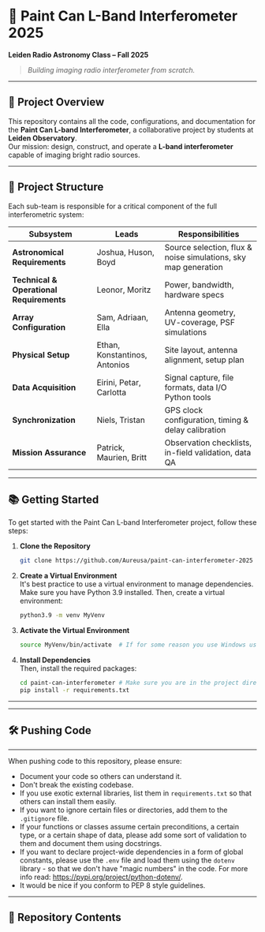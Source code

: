 # 🎯 Paint Can L-Band Interferometer 2025

**Leiden Radio Astronomy Class – Fall 2025**

> *Building imaging radio interferometer from scratch.*

---

## 📡 Project Overview

This repository contains all the code, configurations, and documentation for the **Paint Can L-band Interferometer**, a collaborative project by students at **Leiden Observatory**.  
Our mission: design, construct, and operate a **L-band interferometer** capable of imaging bright radio sources.

---

## 🧩 Project Structure

Each sub-team is responsible for a critical component of the full interferometric system:

| Subsystem | Leads | Responsibilities |
|------------|--------|------------------|
| **Astronomical Requirements** | Joshua, Huson, Boyd | Source selection, flux & noise simulations, sky map generation |
| **Technical & Operational Requirements** | Leonor, Moritz | Power, bandwidth, hardware specs |
| **Array Configuration** | Sam, Adriaan, Ella | Antenna geometry, UV-coverage, PSF simulations |
| **Physical Setup** | Ethan, Konstantinos, Antonios | Site layout, antenna alignment, setup plan |
| **Data Acquisition** | Eirini, Petar, Carlotta | Signal capture, file formats, data I/O Python tools |
| **Synchronization** | Niels, Tristan | GPS clock configuration, timing & delay calibration |
| **Mission Assurance** | Patrick, Maurien, Britt | Observation checklists, in-field validation, data QA |

---
## 📚 Getting Started
To get started with the Paint Can L-band Interferometer project, follow these steps:
1. **Clone the Repository**  
   ```bash
   git clone https://github.com/Aureusa/paint-can-interferometer-2025
2. **Create a Virtual Environment**  
   It's best practice to use a virtual environment to manage dependencies. Make sure you have Python 3.9 installed. Then, create a virtual environment:
   ```bash
   python3.9 -m venv MyVenv
   ```
3. **Activate the Virtual Environment**  
   ```bash
   source MyVenv/bin/activate  # If for some reason you use Windows use `MyVenv\Scripts\activate`
   ```
4. **Install Dependencies**  
   Then, install the required packages:
   ```bash
   cd paint-can-interferometer # Make sure you are in the project directory
   pip install -r requirements.txt
   ```
---

---

## 🛠️ Pushing Code

---
When pushing code to this repository, please ensure:
- Document your code so others can understand it.
- Don't break the existing codebase.
- If you use exotic external libraries, list them in `requirements.txt` so that others can install them easily.
- If you want to ignore certain files or directories, add them to the `.gitignore` file.
- If your functions or classes assume certain preconditions, a certain type, or a certain shape of data, please add some sort of validation to them and document them using docstrings.
- If you want to declare project-wide dependencies in a form of global constants, please use the `.env` file and load them using the `dotenv` library - so that we don't have "magic numbers" in the code. For more info read: https://pypi.org/project/python-dotenv/.
- It would be nice if you conform to PEP 8 style guidelines.

---

## 🧠 Repository Contents